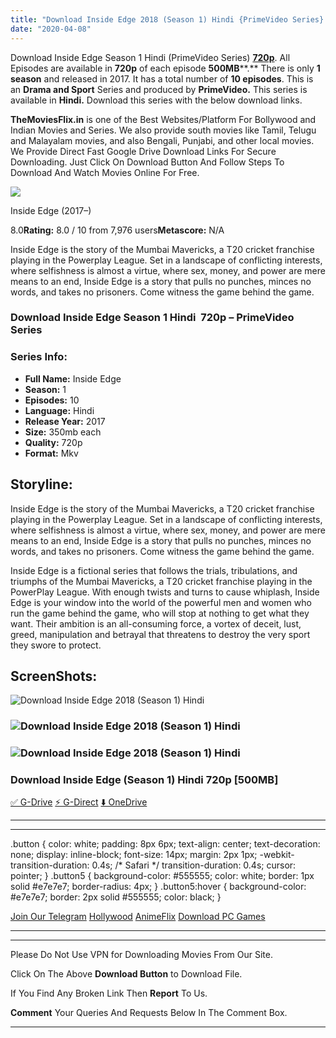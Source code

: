 ```yaml
---
title: "Download Inside Edge 2018 (Season 1) Hindi {PrimeVideo Series} All Episodes WeB-DL || 720p [350MB]"
date: "2020-04-08"
---
```


Download Inside Edge Season 1 Hindi (PrimeVideo Series) [**720p**](https://1moviesflix.com/720p-movies/). All Episodes are available in **720p** of each episode **500MB****.** There is only **1 season** and released in 2017. It has a total number of **10 episodes**. This is an **Drama and Sport** Series and produced by **PrimeVideo.** This series is available in **Hindi.** Download this series with the below download links.

**TheMoviesFlix.in** is one of the Best Websites/Platform For Bollywood and Indian Movies and Series. We also provide south movies like Tamil, Telugu and Malayalam movies, and also Bengali, Punjabi, and other local movies. We Provide Direct Fast Google Drive Download Links For Secure Downloading. Just Click On Download Button And Follow Steps To Download And Watch Movies Online For Free.

[![](https://m.media-amazon.com/images/M/MV5BOTZhZTUyYzgtNmQyMS00MDI3LTg4ZjMtMTUxYjU3MDAyMDY0XkEyXkFqcGdeQXVyMTkxNjUyNQ@@._V1_SX300.jpg)](https://www.imdb.com/title/tt6112414/ "Inside Edge")

Inside Edge (2017–)

8.0**Rating:** 8.0 / 10 from 7,976 users**Metascore:** N/A

Inside Edge is the story of the Mumbai Mavericks, a T20 cricket franchise playing in the Powerplay League. Set in a landscape of conflicting interests, where selfishness is almost a virtue, where sex, money, and power are mere means to an end, Inside Edge is a story that pulls no punches, minces no words, and takes no prisoners. Come witness the game behind the game.

### Download Inside Edge Season 1 Hindi  720p – PrimeVideo Series 

### Series Info:

- **Full Name:** Inside Edge
- **Season:** 1
- **Episodes:** 10
- **Language:** Hindi
- **Release Year:** 2017
- **Size:** 350mb each
- **Quality:** 720p
- **Format:** Mkv

## Storyline:

Inside Edge is the story of the Mumbai Mavericks, a T20 cricket franchise playing in the Powerplay League. Set in a landscape of conflicting interests, where selfishness is almost a virtue, where sex, money, and power are mere means to an end, Inside Edge is a story that pulls no punches, minces no words, and takes no prisoners. Come witness the game behind the game.

Inside Edge is a fictional series that follows the trials, tribulations, and triumphs of the Mumbai Mavericks, a T20 cricket franchise playing in the PowerPlay League. With enough twists and turns to cause whiplash, Inside Edge is your window into the world of the powerful men and women who run the game behind the game, who will stop at nothing to get what they want. Their ambition is an all-consuming force, a vortex of deceit, lust, greed, manipulation and betrayal that threatens to destroy the very sport they swore to protect.

## ScreenShots:

![Download Inside Edge 2018 (Season 1) Hindi](https://imagetot.com/images/2019/11/09/e608d1d11d6e42dc77c1f32e68159a90.th.png)

### ![Download Inside Edge 2018 (Season 1) Hindi](https://imagetot.com/images/2019/11/09/1d77574d0c8876beddf572703f6203e4.th.png)

### ![Download Inside Edge 2018 (Season 1) Hindi](https://imagetot.com/images/2019/11/09/2e7f8bbb324ba9799e92cdc3ac6ef3d8.th.png)

### Download Inside Edge (Season 1) Hindi 720p \[500MB\]

[✅ G-Drive](https://1moviesflix.com?a270777880=b1FQblJTVHNpR3FLT09HTWNHMDI4b2tmRFRhQXlUSmxnbGVWd3FtUU91SS9tS2kyWE84SmNCdy93ZTNwZlc5NVFzZEt6VC9UN1RrSlh5Z0RZUGNTSk45TXdQWXFZUlNud3QyKzg0Y21xKzg9) [⚡ G-Direct](https://1moviesflix.com?a270777880=b1FQblJTVHNpR3FLT09HTWNHMDI4b2tmRFRhQXlUSmxnbGVWd3FtUU91SS9tS2kyWE84SmNCdy93ZTNwZlc5NU5jdzJnZUVSWE9zTHdpeFo0RFlDekNYTGR2bG5uUm5wd3ZjbVYrTzA2cWs9) [⬇️ OneDrive](https://1moviesflix.com?a270777880=b1FQblJTVHNpR3FLT09HTWNHMDI4b2tmRFRhQXlUSmxnbGVWd3FtUU91SS9tS2kyWE84SmNCdy93ZTNwZlc5NVNCMy96dXlsQzExV09DY2tSYUxnN29GYWF1MGw4K3psTmRaekZhaEluZjA9)

* * *

* * *

.button { color: white; padding: 8px 6px; text-align: center; text-decoration: none; display: inline-block; font-size: 14px; margin: 2px 1px; -webkit-transition-duration: 0.4s; /\* Safari \*/ transition-duration: 0.4s; cursor: pointer; } .button5 { background-color: #555555; color: white; border: 1px solid #e7e7e7; border-radius: 4px; } .button5:hover { background-color: #e7e7e7; border: 2px solid #555555; color: black; }

[Join Our Telegram](http://gdrivepro.xyz/join.php) [Hollywood](https://moviesverse.com/) [AnimeFlix](https://animeflix.in/) [Download PC Games](https://gamesflix.net/)  

* * *

* * *

  

Please Do Not Use VPN for Downloading Movies From Our Site.

Click On The Above **Download Button** to Download File.

If You Find Any Broken Link Then **Report** To Us.

**Comment** Your Queries And Requests Below In The Comment Box.

* * *
